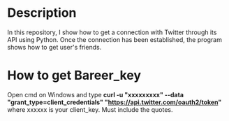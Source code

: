 # Description
In this repository, I show how to get a connection with Twitter through its API using Python. Once the connection has been established, the program shows how to get  user's friends.

# How to get Bareer_key
Open cmd on Windows and type **curl -u "xxxxxxxxx" --data "grant_type=client_credentials" "https://api.twitter.com/oauth2/token"** where xxxxxx is your client_key. Must include the quotes.
